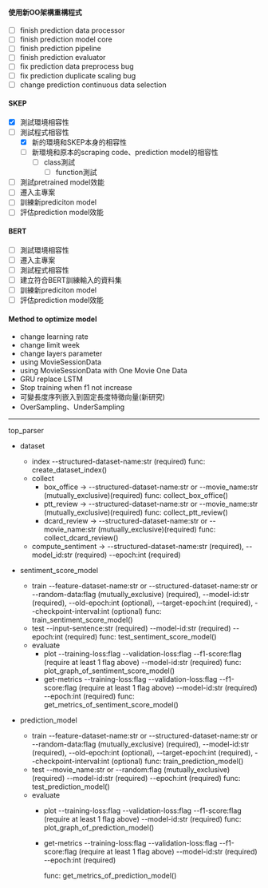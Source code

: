 #### 使用新OO架構重構程式

- [ ] finish prediction data processor
- [ ] finish prediction model core
- [ ] finish prediction pipeline
- [ ] finish prediction evaluator
- [ ] fix prediction data preprocess bug
- [ ] fix prediction duplicate scaling bug
- [ ] change prediction continuous data selection

#### SKEP

- [x] 測試環境相容性
- [ ] 測試程式相容性
	- [x] 新的環境和SKEP本身的相容性
	- [ ] 新環境和原本的scraping code、prediction model的相容性
		- [ ] class測試
			- [ ] function測試
- [ ] 測試pretrained model效能
- [ ] 遷入主專案
- [ ] 訓練新prediciton model
- [ ] 評估prediction model效能

#### BERT

- [ ] 測試環境相容性
- [ ] 遷入主專案
- [ ] 測試程式相容性
- [ ] 建立符合BERT訓練輸入的資料集
- [ ] 訓練新prediciton model
- [ ] 評估prediction model效能

#### Method to optimize model

- change learning rate
- change limit week
- change layers parameter
- using MovieSessionData
- using MovieSessionData with One Movie One Data
- GRU replace LSTM
- Stop training when f1 not increase
- 可變長度序列嵌入到固定長度特徵向量(新研究)
- OverSampling、UnderSampling

---

top_parser

- dataset
  - index
    --structured-dataset-name:str (required) 
    func: create_dataset_index() 
  - collect
    - box_office -> 
      --structured-dataset-name:str or --movie_name:str (mutually_exclusive)(required)
      func: collect_box_office()
    - ptt_review -> 
      --structured-dataset-name:str or --movie_name:str (mutually_exclusive)(required)
      func: collect_ptt_review()
    - dcard_review -> 
      --structured-dataset-name:str or --movie_name:str (mutually_exclusive)(required)
      func: collect_dcard_review()
  - compute_sentiment -> 
    --structured-dataset-name:str (required), 
    --model_id:str (required)
    --epoch:int (required)

- sentiment_score_model
  - train
    --feature-dataset-name:str or --structured-dataset-name:str or --random-data:flag (mutually_exclusive) (required), 
    --model-id:str (required), 
    --old-epoch:int (optional), 
    --target-epoch:int (required), 
    --checkpoint-interval:int (optional)
    func: train_sentiment_score_model() 
  - test
    --input-sentence:str (required)
    --model-id:str (required)
    --epoch:int (required)
    func: test_sentiment_score_model()
  - evaluate
    - plot
      --training-loss:flag
      --validation-loss:flag
      --f1-score:flag
      (require at least 1 flag above)
      --model-id:str  (required)
      func: plot_graph_of_sentiment_score_model()
    - get-metrics
      --training-loss:flag
      --validation-loss:flag
      --f1-score:flag
      (require at least 1 flag above)
      --model-id:str (required)
      --epoch:int (required)
      func: get_metrics_of_sentiment_score_model()

- prediction_model
  - train
    --feature-dataset-name:str or --structured-dataset-name:str or --random-data:flag (mutually_exclusive) (required), 
    --model-id:str (required), 
    --old-epoch:int (optional), 
    --target-epoch:int (required), 
    --checkpoint-interval:int (optional)
    func: train_prediction_model() 
  - test
    --movie_name:str or --random:flag (mutually_exclusive) (required)
    --model-id:str (required)
    --epoch:int (required)
    func: test_prediction_model()
  - evaluate
    - plot
      --training-loss:flag
      --validation-loss:flag
      --f1-score:flag
      (require at least 1 flag above)
      --model-id:str  (required)
      func: plot_graph_of_prediction_model()
    - get-metrics
      --training-loss:flag
      --validation-loss:flag
      --f1-score:flag
      (require at least 1 flag above)
      --model-id:str (required)
      --epoch:int (required)
      
      func: get_metrics_of_prediction_model()